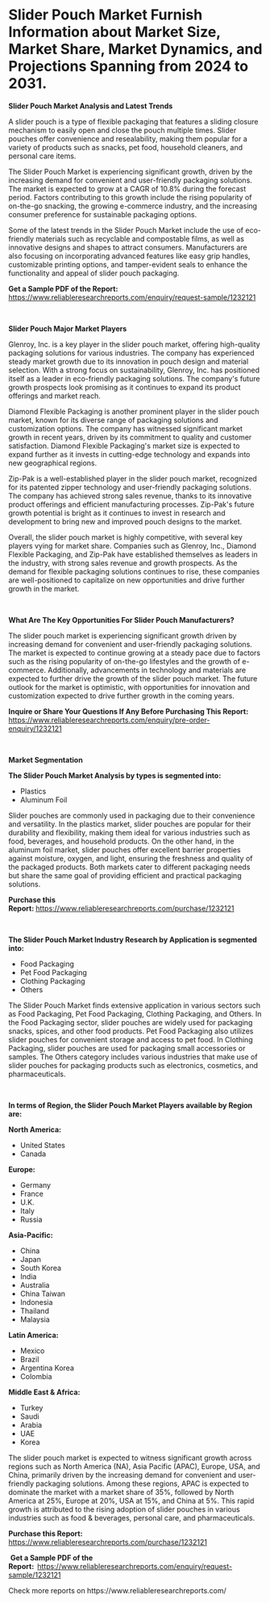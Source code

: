 <p><h1>Slider Pouch Market Furnish Information about Market Size, Market Share, Market Dynamics, and Projections Spanning from 2024 to 2031.</h1></p><p><strong>Slider Pouch Market Analysis and Latest Trends</strong></p>
<p><p>A slider pouch is a type of flexible packaging that features a sliding closure mechanism to easily open and close the pouch multiple times. Slider pouches offer convenience and resealability, making them popular for a variety of products such as snacks, pet food, household cleaners, and personal care items.</p><p>The Slider Pouch Market is experiencing significant growth, driven by the increasing demand for convenient and user-friendly packaging solutions. The market is expected to grow at a CAGR of 10.8% during the forecast period. Factors contributing to this growth include the rising popularity of on-the-go snacking, the growing e-commerce industry, and the increasing consumer preference for sustainable packaging options.</p><p>Some of the latest trends in the Slider Pouch Market include the use of eco-friendly materials such as recyclable and compostable films, as well as innovative designs and shapes to attract consumers. Manufacturers are also focusing on incorporating advanced features like easy grip handles, customizable printing options, and tamper-evident seals to enhance the functionality and appeal of slider pouch packaging.</p></p>
<p><strong>Get a Sample PDF of the Report:&nbsp;</strong> <a href="https://www.reliableresearchreports.com/enquiry/request-sample/1232121">https://www.reliableresearchreports.com/enquiry/request-sample/1232121</a></p>
<p>&nbsp;</p>
<p><strong>Slider Pouch Major Market Players</strong></p>
<p><p>Glenroy, Inc. is a key player in the slider pouch market, offering high-quality packaging solutions for various industries. The company has experienced steady market growth due to its innovation in pouch design and material selection. With a strong focus on sustainability, Glenroy, Inc. has positioned itself as a leader in eco-friendly packaging solutions. The company's future growth prospects look promising as it continues to expand its product offerings and market reach.</p><p>Diamond Flexible Packaging is another prominent player in the slider pouch market, known for its diverse range of packaging solutions and customization options. The company has witnessed significant market growth in recent years, driven by its commitment to quality and customer satisfaction. Diamond Flexible Packaging's market size is expected to expand further as it invests in cutting-edge technology and expands into new geographical regions.</p><p>Zip-Pak is a well-established player in the slider pouch market, recognized for its patented zipper technology and user-friendly packaging solutions. The company has achieved strong sales revenue, thanks to its innovative product offerings and efficient manufacturing processes. Zip-Pak's future growth potential is bright as it continues to invest in research and development to bring new and improved pouch designs to the market.</p><p>Overall, the slider pouch market is highly competitive, with several key players vying for market share. Companies such as Glenroy, Inc., Diamond Flexible Packaging, and Zip-Pak have established themselves as leaders in the industry, with strong sales revenue and growth prospects. As the demand for flexible packaging solutions continues to rise, these companies are well-positioned to capitalize on new opportunities and drive further growth in the market.</p></p>
<p>&nbsp;</p>
<p><strong>What Are The Key Opportunities For Slider Pouch Manufacturers?</strong></p>
<p><p>The slider pouch market is experiencing significant growth driven by increasing demand for convenient and user-friendly packaging solutions. The market is expected to continue growing at a steady pace due to factors such as the rising popularity of on-the-go lifestyles and the growth of e-commerce. Additionally, advancements in technology and materials are expected to further drive the growth of the slider pouch market. The future outlook for the market is optimistic, with opportunities for innovation and customization expected to drive further growth in the coming years.</p></p>
<p><strong>Inquire or Share Your Questions If Any Before Purchasing This Report:</strong> <a href="https://www.reliableresearchreports.com/enquiry/pre-order-enquiry/1232121">https://www.reliableresearchreports.com/enquiry/pre-order-enquiry/1232121</a></p>
<p>&nbsp;</p>
<p><strong>Market Segmentation</strong></p>
<p><strong>The Slider Pouch Market Analysis by types is segmented into:</strong></p>
<p><ul><li>Plastics</li><li>Aluminum Foil</li></ul></p>
<p><p>Slider pouches are commonly used in packaging due to their convenience and versatility. In the plastics market, slider pouches are popular for their durability and flexibility, making them ideal for various industries such as food, beverages, and household products. On the other hand, in the aluminum foil market, slider pouches offer excellent barrier properties against moisture, oxygen, and light, ensuring the freshness and quality of the packaged products. Both markets cater to different packaging needs but share the same goal of providing efficient and practical packaging solutions.</p></p>
<p><strong>Purchase this Report:&nbsp;</strong><a href="https://www.reliableresearchreports.com/purchase/1232121">https://www.reliableresearchreports.com/purchase/1232121</a></p>
<p>&nbsp;</p>
<p><strong>The Slider Pouch Market Industry Research by Application is segmented into:</strong></p>
<p><ul><li>Food Packaging</li><li>Pet Food Packaging</li><li>Clothing Packaging</li><li>Others</li></ul></p>
<p><p>The Slider Pouch Market finds extensive application in various sectors such as Food Packaging, Pet Food Packaging, Clothing Packaging, and Others. In the Food Packaging sector, slider pouches are widely used for packaging snacks, spices, and other food products. Pet Food Packaging also utilizes slider pouches for convenient storage and access to pet food. In Clothing Packaging, slider pouches are used for packaging small accessories or samples. The Others category includes various industries that make use of slider pouches for packaging products such as electronics, cosmetics, and pharmaceuticals.</p></p>
<p>&nbsp;</p>
<p><strong>In terms of Region, the Slider Pouch Market Players available by Region are:</strong></p>
<p>
    <p> <strong> North America: </strong>
        <ul>
            <li>United States</li>
            <li>Canada</li>
        </ul>
        </p> 
    <p> <strong> Europe: </strong>
        <ul>
            <li>Germany</li>
            <li>France</li>
            <li>U.K.</li>
            <li>Italy</li>
            <li>Russia</li>
        </ul>
        </p> 
    <p> <strong> Asia-Pacific: </strong>
        <ul>
            <li>China</li>
            <li>Japan</li>
            <li>South Korea</li>
            <li>India</li>
            <li>Australia</li>
            <li>China Taiwan</li>
            <li>Indonesia</li>
            <li>Thailand</li>
            <li>Malaysia</li>
        </ul>
        </p> 
    <p> <strong> Latin America: </strong>
        <ul>
            <li>Mexico</li>
            <li>Brazil</li>
            <li>Argentina Korea</li>
            <li>Colombia</li>
        </ul>
        </p> 
    <p> <strong> Middle East & Africa: </strong>
        <ul>
            <li>Turkey</li>
            <li>Saudi</li>
            <li>Arabia</li>
            <li>UAE</li>
            <li>Korea</li>
        </ul>
    </p>
    </p>
<p><p>The slider pouch market is expected to witness significant growth across regions such as North America (NA), Asia Pacific (APAC), Europe, USA, and China, primarily driven by the increasing demand for convenient and user-friendly packaging solutions. Among these regions, APAC is expected to dominate the market with a market share of 35%, followed by North America at 25%, Europe at 20%, USA at 15%, and China at 5%. This rapid growth is attributed to the rising adoption of slider pouches in various industries such as food & beverages, personal care, and pharmaceuticals.</p></p>
<p><strong>Purchase this Report: </strong><a href="https://www.reliableresearchreports.com/purchase/1232121">https://www.reliableresearchreports.com/purchase/1232121</a></p>
<p>&nbsp;<strong>Get a Sample PDF of the Report:&nbsp;&nbsp;</strong><a href="https://www.reliableresearchreports.com/enquiry/request-sample/1232121">https://www.reliableresearchreports.com/enquiry/request-sample/1232121</a></p>
<p><strong></strong></p>
<p>Check more reports on https://www.reliableresearchreports.com/</p>